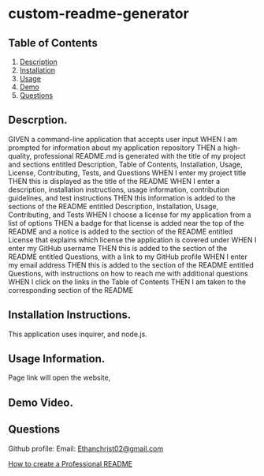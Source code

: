 # custom-readme-generator
## Table of Contents

1. [Description](https://github.com/EChrist01/custom-readme-generator?tab=readme-ov-file#descrption)
2. [Installation](https://github.com/EChrist01/custom-readme-generator/blob/main/README.md#installation-instructions)
3. [Usage](https://github.com/EChrist01/custom-readme-generator/blob/main/README.md#usage-information)
4. [Demo](https://github.com/EChrist01/custom-readme-generator/blob/main/README.md#demo-video)
5. [Questions](https://github.com/EChrist01/advanced-CSS-portfolio/blob/main/README.md#questions)

## Descrption.

GIVEN a command-line application that accepts user input
WHEN I am prompted for information about my application repository
THEN a high-quality, professional README.md is generated with the title of my project and sections entitled Description, Table of Contents, Installation, Usage, License, Contributing, Tests, and Questions
WHEN I enter my project title
THEN this is displayed as the title of the README
WHEN I enter a description, installation instructions, usage information, contribution guidelines, and test instructions
THEN this information is added to the sections of the README entitled Description, Installation, Usage, Contributing, and Tests
WHEN I choose a license for my application from a list of options
THEN a badge for that license is added near the top of the README and a notice is added to the section of the README entitled License that explains which license the application is covered under
WHEN I enter my GitHub username
THEN this is added to the section of the README entitled Questions, with a link to my GitHub profile
WHEN I enter my email address
THEN this is added to the section of the README entitled Questions, with instructions on how to reach me with additional questions
WHEN I click on the links in the Table of Contents
THEN I am taken to the corresponding section of the README

## Installation Instructions.
This application uses inquirer, and node.js.

## Usage Information.
Page link will open the website, 

## Demo Video.

## Questions
Github profile: 
Email: Ethanchrist02@gmail.com


[How to create a Professional README](https://coding-boot-camp.github.io/full-stack/github/professional-readme-guide)
